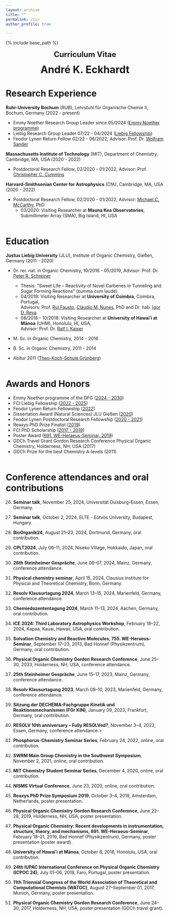 ```yaml
---
layout: archive
title: ""
permalink: /cv/
author_profile: true

---
```


{% include base_path %}
<p align="center"> <font size="5"><b>Curriculum Vitae</b></font></p>
<p align="center"> <font size="6"><b>André K. Eckhardt</b></font></p>

Research Experience
======
<b>Ruhr-University Bochum</b> (RUB), Lehrstuhl für Organische Chemie II, Bochum, Germany (2022 - present)

* Emmy Noether Research Group Leader since 05/2024 ([Emmy Noether programme](https://www.dfg.de/en/research-funding/funding-opportunities/programmes/individual/emmy-noether))
* Liebig Research Group Leader 07/22 - 04/2024 ([Liebig Fellowship](https://www.vci.de/fonds/stipendien/liebig-stipendium/seiten.jsp))
* Feodor Lynen Return Fellow 02/22 - 06/2022, Advisor: Prof. Dr. [Wolfram Sander](https://www.ruhr-uni-bochum.de/oc2/index.html)

<b>Massachusetts Institute of Technology</b> (MIT), Department of Chemistry, Cambridge, MA, USA (2020 - 2022)

* Postdoctoral Research Fellow, 02/2020 - 01/2022, Advisor: Prof. [Christopher C. Cummins](https://ccclab.mit.edu/)

<b>Harvard-Smithsonian Center for Astrophysics</b> (CfA), Cambridge, MA, USA (2020 - 2022)

* Postdoctoral Research Fellow, 02/2020 - 01/2022, Advisor: [Michael C. McCarthy](https://www.cfa.harvard.edu/amp/mccarthygroup/index.html), PhD
	* 03/2020: Visiting Researcher at <b>Mauna Kea Observatories</b>, Submillimeter Array (SMA), Big Island, HI, USA<br/><br/>


Education
======
<b>Justus Liebig University</b> (JLU), Institute of Organic Chemistry, Gießen, Germany (2011 - 2020)

* Dr. rer. nat. in Organic Chemistry, 10/2016 - 05/2019, Advisor: Prof. Dr. [Peter R. Schreiner](https://www.uni-giessen.de/fbz/fb08/Inst/organische-chemie/agschreiner)
	* Thesis: "Sweet Life – Reactivity of Novel Carbenes in Tunneling and Sugar Forming Reactions" (summa cum laude)
	* 04/2019: Visiting Researcher at <b>University of Coimbra</b>, Coimbra, Portugal,<br/>
	Advisors: Prof. [Rui Fausto](http://www.qui.uc.pt/~rfausto/homepage/), [Cláudio M. Nunes](https://sites.google.com/view/cmnunes), PhD and Dr. hab. [Igor D. Reva](http://www.qui.uc.pt/~reva/)
	* 08/2018 - 10/2018: Visiting Researcher at <b>University of Hawaiʻi at Mānoa</b> (UHM), Honolulu, HI, USA,<br/>
	Advisor: Prof. Dr. [Ralf I. Kaiser](https://uhmreactiondynamics.org/)
* M. Sc. in Organic Chemistry, 2014 - 2016
* B. Sc. in Organic Chemistry, 2011 - 2014<br/>

* Abitur 2011 ([Theo-Koch-Schule Grünberg](https://www.theokoch.schule/))<br/><br/>


Awards and Honors
======
* Emmy Noether programme of the DFG ([2024 - 2030](https://www.dfg.de/en/research-funding/funding-opportunities/programmes/individual/emmy-noether))
* FCI Liebig Fellowship ([2022 - 2025](https://www.vci.de/fonds/stipendien/liebig-stipendium/seiten.jsp))
* Feodor Lynen Return Fellowship ([2022](https://www.humboldt-foundation.de/en/connect/explore-the-humboldt-network/singleview?tx_rsmavhsolr_solrview%5BpPersonId%5D=1209506&cHash=4dc63f656b61b2c6620402dc58491c1f))
* Dissertation Award (Natural Sciences) JLU Gießen ([2020](https://www.uni-giessen.de/ueber-uns/pressestelle/pm/digitaler-rueckblick-auf-das-ausnahmejahr-2020))
* Feodor Lynen Postdoctoral Research Fellowship ([2020 - 2021](https://www.humboldt-foundation.de/en/connect/explore-the-humboldt-network/singleview?tx_rsmavhsolr_solrview%5BpPersonId%5D=1209506&cHash=4dc63f656b61b2c6620402dc58491c1f))
* Reaxys PhD Prize Finalist ([2019](https://www.elsevier.com/solutions/reaxys/reaxys-phd-prize/2019-finalists))
* FCI PhD Scholarship ([2017 - 2019](https://www.vci.de/fonds/stipendien/kekule-stipendium/seiten.jsp))
* Poster Award ([691. WE-Heraeus-Seminar, 2019](https://www.we-heraeus-stiftung.de/veranstaltungen/seminare/2019/physical-organic-chemistry-recent-developments-in-instrumentation-structure-theory-and-mechanisms/))
* GDCh Travel Grant Gordon Research Conference Physical Organic Chemistry, Holderness, NH, USA (2017)
* GDCh Prize for the best Chemistry A-levels (2011)
<br/><br/>

Conference attendances and oral contributions
======
26. <b>Seminar talk</b>, November 25, 2024, Universität Duisburg-Essen, Essen, Germany.

25. <b>Seminar talk</b>, October 2, 2024, ELTE - Eötvös University, Budapest, Hungary.

24. <b>BioOrganik24</b>, August 21–23, 2024, Dortmund, Germany, oral contribution.

23. <b>CPLT2024</b>, July 06–11, 2024, Niseko Village, Hokkaido, Japan, oral contribution.

22. <b>26th Steinheimer Gespräche</b>, June 06–07, 2024, Mainz, Germany, conference attendance.

21. <b>Physical chemistry seminar</b>, April 15, 2024, Clausius Institute for Physical and Theoretical Chemistry, Bonn, Germany.

20. <b>Resolv Klausurtagung 2024</b>, March 13–15, 2024, Marienfeld, Germany, conference attendance.

19. <b>Chemiedozententagung 2024</b>, March 11–13, 2024, Aachen, Germany, oral contribution.

18. <b>ICE 2024: Third Laboratory Astrophysics Workshop</b>, February 18–22, 2024, Kapaa, Kauai, Hawaii, USA, oral contribution.

17. <b>Solvation Chemistry and Reactive Molecules, 755. WE-Heraeus-Seminar</b>, September 17–23, 2013, Bad Honnef (Physikzentrum), Germany, oral contribution.

16. <b>Physical Organic Chemistry Gordon Research Conference</b>, June 25–30, 2033, Holderness, NH, USA, conference attendance.

15. <b>25th Steinheimer Gespräche</b>, June 15–17, 2023, Mainz, Germany, conference attendance.

14. <b>Resolv Klausurtagung 2023</b>, March 08–10, 2023, Marienfeld, Germany, conference attendance.

13. <b>Sitzung der DECHEMA-Fachgruppe Kinetik und Reaktionsmechanismen (FGr KIN)</b>, January 09, 2023, Frankfurt, Germany, oral contribution.

12. <b>RESOLV 10th anniversary – Fully RESOLVed?</b>, November 3–4, 2022, Essen, Germany, conference attendance.>

11. <b>Phosphorus-Chemistry Seminar Series</b>, February 24, 2022, online, oral contribution.

10. <b>SWRM Main Group Chemistry in the Southwest Symposium</b>, November 2, 2021, online, oral contribution.

9. <b>MIT Chemistry Student Seminar Series</b>, December 4, 2020, online, oral contribution.

8. <b>NISMS Virtual Conference</b>, June 23, 2020, online, oral contribution.

7. <b>Reaxys PhD Prize Symposium 2019</b>, October 3–4, 2019, Amsterdam, Netherlands, poster presentation.

6. <b>Physical Organic Chemistry Gordon Research Conference</b>, June 22–28, 2019, Holderness, NH, USA, poster presentation.

5. <b>Physical Organic Chemistry: Recent developments in instrumentation, structure, theory, and mechanisms, 691. WE-Heraeus-Seminar</b>, February 18–21, 2019, Bad Honnef (Physikzentrum), Germany, poster presentation (poster award).

4. <b>University of Hawaiʻi at Mānoa</b>, October 8, 2018, Honolulu, USA, oral contribution.

3. <b>24th IUPAC International Conference on Physical Organic Chemistry (ICPOC 24)</b>, July 01–06, 2018, Faro, Portugal, poster presentation.

2. <b>11th Triennial Congress of the World Association of Theoretical and Computational Chemists (WATOC)</b>, August 27–September 01, 2017, Munich, Germany, poster presentation.

1. <b>Physical Organic Chemistry Gordon Research Conference</b>, June 24–30, 2017, Holderness, NH, USA, poster presentation (GDCh travel grant).

<br/>
<br/>





